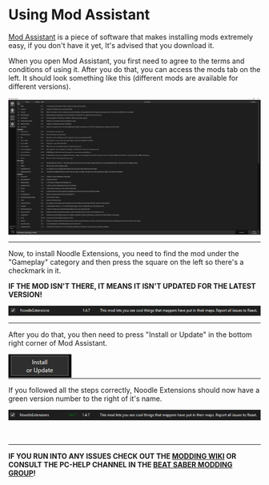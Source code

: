 # Using Mod Assistant

[Mod Assistant](https://github.com/Assistant/ModAssistant/releases/latest) is a piece of software that makes installing mods extremely easy, if you don't have it yet, It's advised that you download it.

When you open Mod Assistant, you first need to agree to the terms and conditions of using it. After you do that, you can access the mods tab on the left. It should look something like this (different mods are available for different versions).

<div align="center"><img align="center" src="https://github.com/NoodleExtensions/Resources/blob/main/pc%20modding/MA.png?raw=true"/></div>
<hr>
<div align="left"> 
  
Now, to install Noodle Extensions, you need to find the mod under the "Gameplay" category and then press the square on the left so there's a checkmark in it.
  
 **IF THE MOD ISN'T THERE, IT MEANS IT ISN'T UPDATED FOR THE LATEST VERSION!**
  
<div align="center"><img align="center" src="https://github.com/NoodleExtensions/Resources/blob/main/pc%20modding/NE.png?raw=true"/></div>
<hr>
<div align="left"> 
  
After you do that, you then need to press "Install or Update" in the bottom right corner of Mod Assistant.
  
<div align="left"><img align="left" src="https://github.com/NoodleExtensions/Resources/blob/main/pc%20modding/install%20or%20update.png?raw=true"/></div>
<br>
<br>
<hr>  
  
If you followed all the steps correctly, Noodle Extensions should now have a green version number to the right of it's name.
  
<div align="center"><img align="center" src="https://github.com/NoodleExtensions/Resources/blob/main/pc%20modding/green%20number.png?raw=true"/></div>
<br>
<br>
<hr>
  
**IF YOU RUN INTO ANY ISSUES CHECK OUT THE [MODDING WIKI](https://bsmg.wiki/support/#_1-no-mods) OR CONSULT THE PC-HELP CHANNEL IN THE [BEAT SABER MODDING GROUP](https://discord.gg/beatsabermods)!**

